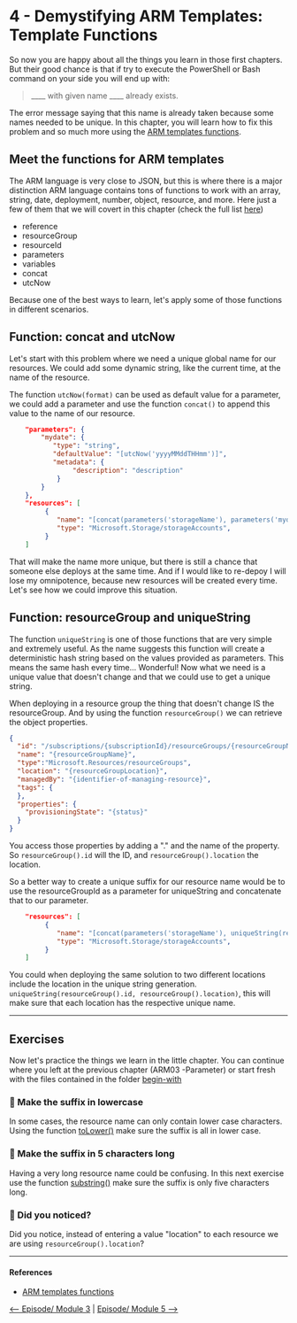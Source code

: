 # 4 - Demystifying ARM Templates: Template Functions

So now you are happy about all the things you learn in those first chapters. But their good chance is that if try to execute the PowerShell or Bash command on your side you will end up with: 

> 
> ____ with given name ____ already exists.
> 

The error message saying that this name is already taken because some names needed to be unique. In this chapter, you will learn how to fix this problem and so much more using the [ARM templates functions](https://docs.microsoft.com/en-us/azure/azure-resource-manager/templates/template-functions?WT.mc_id=learnARM-github-frbouche).

Meet the functions for ARM templates
------------------------------------

The ARM language is very close to JSON, but this is where there is a major distinction ARM language contains tons of functions to work with an array, string, date, deployment, number, object, resource, and more. Here just a few of them that we will covert in this chapter (check the full list [here](https://docs.microsoft.com/en-us/azure/azure-resource-manager/templates/template-functions?WT.mc_id=learnARM-github-frbouche))

- reference
- resourceGroup
- resourceId
- parameters
- variables
- concat
- utcNow


Because one of the best ways to learn, let's apply some of those functions in different scenarios.

Function: concat and utcNow
---------------------------

Let's start with this problem where we need a unique global name for our resources. We could add some dynamic string, like the current time, at the name of the resource.

The function `utcNow(format)` can be used as default value for a parameter, we could add a parameter and use the function `concat()` to append this value to the name of our resource.

```json
    "parameters": {
        "mydate": {
           "type": "string",
           "defaultValue": "[utcNow('yyyyMMddTHHmm')]",
           "metadata": {
                "description": "description"
            }
        }
    },
    "resources": [
         {
            "name": "[concat(parameters('storageName'), parameters('mydate'))]",
            "type": "Microsoft.Storage/storageAccounts",
         }
    ]
```

That will make the name more unique, but there is still a chance that someone else deploys at the same time. And if I would like to re-depoy I will lose my omnipotence, because new resources will be created every time. Let's see how we could improve this situation.

Function: resourceGroup and uniqueString
----------------------------------------

The function `uniqueString` is one of those functions that are very simple and extremely useful. As the name suggests this function will create a deterministic hash string based on the values provided as parameters. This means the same hash every time... Wonderful! Now what we need is a unique value that doesn't change and that we could use to get a unique string.

When deploying in a resource group the thing that doesn't change IS the resourceGroup. And by using the function `resourceGroup()` we can retrieve the object properties. 

```json
{
  "id": "/subscriptions/{subscriptionId}/resourceGroups/{resourceGroupName}",
  "name": "{resourceGroupName}",
  "type":"Microsoft.Resources/resourceGroups",
  "location": "{resourceGroupLocation}",
  "managedBy": "{identifier-of-managing-resource}",
  "tags": {
  },
  "properties": {
    "provisioningState": "{status}"
  }
}
```

You access those properties by adding a "." and the name of the property. So `resourceGroup().id` will the ID, and `resourceGroup().location` the location. 

So a better way to create a unique suffix for our resource name would be to use the resourceGroupId as a parameter for uniqueString and concatenate that to our parameter.

```json
    "resources": [
         {
            "name": "[concat(parameters('storageName'), uniqueString(resourceGroup().id))]",
            "type": "Microsoft.Storage/storageAccounts",
         }
    ]
```

You could when deploying the same solution to two different locations include the location in the unique string generation. `uniqueString(resourceGroup().id, resourceGroup().location)`, this will make sure that each location has the respective unique name.


---

## Exercises

Now let's practice the things we learn in the little chapter. You can continue where you left at the previous chapter (ARM03 -Parameter) or start fresh with the files contained in the folder [begin-with]([begin-with/azuredeploy.json)


### 🥖 Make the suffix in lowercase

In some cases, the resource name can only contain lower case characters. Using the function [toLower()](https://docs.microsoft.com/en-us/azure/azure-resource-manager/templates/template-functions-string#tolower?WT.mc_id=learnARM-github-frbouche) make sure the suffix is all in lower case.



### 🥖 Make the suffix in 5 characters long

Having a very long resource name could be confusing. In this next exercise use the function [substring()](https://docs.microsoft.com/en-us/azure/azure-resource-manager/templates/template-functions-string#substring?WT.mc_id=learnARM-github-frbouche) make sure the suffix is only five characters long.


### 👀 Did you noticed?

Did you notice, instead of entering a value "location" to each resource we are using `resourceGroup().location`?

---

#### References

- [ARM templates functions](https://docs.microsoft.com/en-us/azure/azure-resource-manager/templates/template-functions?WT.mc_id=learnARM-github-frbouche)

[<-- Episode/ Module 3](../ARM03/README.md) | [Episode/ Module 5 -->](../ARM05/README.md)
